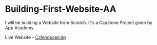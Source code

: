 # Building-First-Website-AA
I will be building a Website from Scratch.
It's a Capstone Project given by App Academy.

Live Website - 
[Cafehousemdp](https://cafehousemdp.netlify.app)
